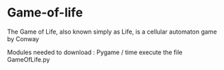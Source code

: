 # Game-of-life
The Game of Life, also known simply as Life, is a cellular automaton game by Conway

Modules needed to download : Pygame / time 
execute the file GameOfLife.py
